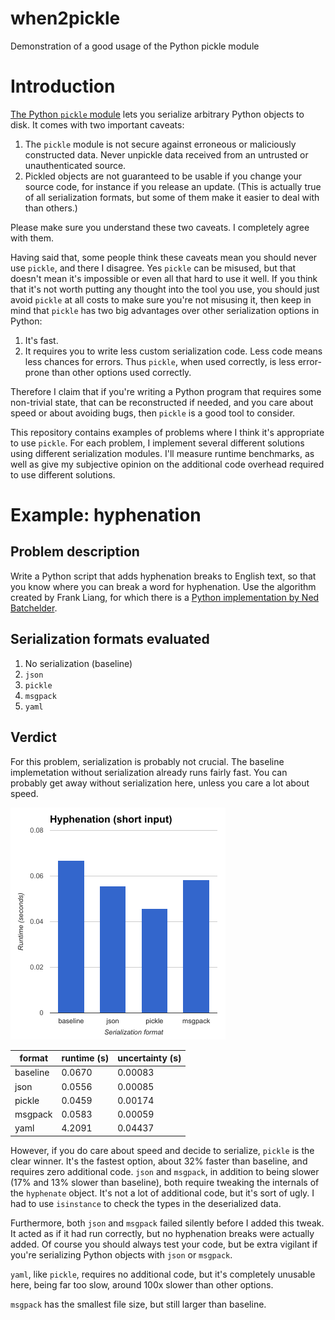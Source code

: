 # when2pickle
Demonstration of a good usage of the Python pickle module

# Introduction

[The Python `pickle` module](https://docs.python.org/3.6/library/pickle.html) lets you serialize
arbitrary Python objects to disk. It comes with two important caveats:

1. The `pickle` module is not secure against erroneous or maliciously constructed data. Never
unpickle data received from an untrusted or unauthenticated source.
1. Pickled objects are not guaranteed to be usable if you change your source code, for instance if
you release an update. (This is actually true of all serialization formats, but some of them make it
easier to deal with than others.)

Please make sure you understand these two caveats. I completely agree with them.

Having said that, some people think these caveats mean you should never use `pickle`, and there I
disagree. Yes `pickle` can be misused, but that doesn't mean it's impossible or even all that hard
to use it well. If you think that it's not worth putting any thought into the tool you use, you
should just avoid `pickle` at all costs to make sure you're not misusing it, then keep in mind that
`pickle` has two big advantages over other serialization options in Python:

1. It's fast.
1. It requires you to write less custom serialization code. Less code means less chances for errors.
Thus `pickle`, when used correctly, is less error-prone than other options used correctly.

Therefore I claim that if you're writing a Python program that requires some non-trivial state,
that can be reconstructed if needed, and you care about speed or about avoiding bugs, then `pickle`
is a good tool to consider.

This repository contains examples of problems where I think it's appropriate to use `pickle`. For
each problem, I implement several different solutions using different serialization modules. I'll
measure runtime benchmarks, as well as give my subjective opinion on the additional code overhead
required to use different solutions.

# Example: hyphenation

## Problem description

Write a Python script that adds hyphenation breaks to English text, so that you know where you can
break a word for hyphenation. Use the algorithm created by Frank Liang, for which there is a [Python
implementation by Ned Batchelder](https://nedbatchelder.com/code/modules/hyphenate.html).

## Serialization formats evaluated

1. No serialization (baseline)
1. `json`
2. `pickle`
3. `msgpack`
4. `yaml`

## Verdict

For this problem, serialization is probably not crucial. The baseline implemetation without
serialization already runs fairly fast. You can probably get away without serialization here, unless
you care a lot about speed.

![Hyphenation runtimes](/imgs/hyphenation-results.png?raw=true "Runtime for each of the serialization options in the hyphenation example")

| format | runtime (s) | uncertainty (s) |
| ------ | ----------- | --------------- |
| baseline | 0.0670 | 0.00083 |
| json | 0.0556 | 0.00085 |
| pickle | 0.0459 | 0.00174 |
| msgpack | 0.0583 | 0.00059 |
| yaml | 4.2091 | 0.04437 |

However, if you do care about speed and decide to serialize, `pickle` is the clear winner. It's the
fastest option, about 32% faster than baseline, and requires zero additional code. `json` and
`msgpack`, in addition to being slower (17% and 13% slower than baseline), both require tweaking the
internals of the `hyphenate` object. It's not a lot of additional code, but it's sort of ugly. I had
to use `isinstance` to check the types in the deserialized data.

Furthermore, both `json` and `msgpack` failed silently before I added this tweak. It acted as if it
had run correctly, but no hyphenation breaks were actually added. Of course you should always test
your code, but be extra vigilant if you're serializing Python objects with `json` or `msgpack`.

`yaml`, like `pickle`, requires no additional code, but it's completely unusable here, being far too
slow, around 100x slower than other options.

`msgpack` has the smallest file size, but still larger than baseline.
